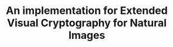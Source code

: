 ---
layout: default
title: 'An implementation for Extended Visual Cryptography for Natural Images'
authors: <strong>Yen-Jen Wang</strong>
info: 'Description:
    <ul>
        <li>An unofficial C++ implementation for the Journal of WSCG. 2002, vol. 10, no. 1-2, p. 303-310 Extended Visual Cryptography for Natural Images.</li>
        <li>The two images are processed separately and printed on transparent plastic sheets. By overlapping these two plastic sheets, you can get the specified image.</li>
    </ul>'
year: 2023.04
pdf: ''
code: https://github.com/wangyenjen/extended-visual-cryptograph-for-natural-images
project_page: ''
youtube: https://www.youtube.com/watch?v=V5t-K-fliTg
official_link: ''
---